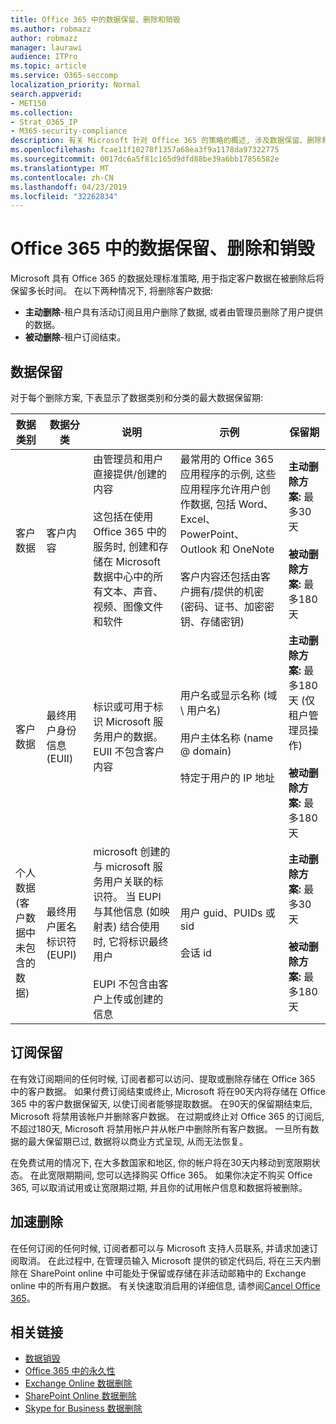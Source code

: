 ```yaml
---
title: Office 365 中的数据保留、删除和销毁
ms.author: robmazz
author: robmazz
manager: laurawi
audience: ITPro
ms.topic: article
ms.service: O365-seccomp
localization_priority: Normal
search.appverid:
- MET150
ms.collection:
- Strat_O365_IP
- M365-security-compliance
description: 有关 Microsoft 针对 Office 365 的策略的概述, 涉及数据保留、删除和销毁。
ms.openlocfilehash: fcae11f10278f1357a68ea3f9a1178da97322775
ms.sourcegitcommit: 0017dc6a5f81c165d9dfd88be39a6bb17856582e
ms.translationtype: MT
ms.contentlocale: zh-CN
ms.lasthandoff: 04/23/2019
ms.locfileid: "32262834"
---
```

# <a name="data-retention-deletion-and-destruction-in-office-365"></a>Office 365 中的数据保留、删除和销毁

Microsoft 具有 Office 365 的数据处理标准策略, 用于指定客户数据在被删除后将保留多长时间。 在以下两种情况下, 将删除客户数据:

- **主动删除**-租户具有活动订阅且用户删除了数据, 或者由管理员删除了用户提供的数据。
- **被动删除**-租户订阅结束。

## <a name="data-retention"></a>数据保留

对于每个删除方案, 下表显示了数据类别和分类的最大数据保留期:

| 数据类别 | 数据分类 | 说明 | 示例 | 保留期 |
|-----------------|-----------------|-----------------|----------------------------------|-------------------------------|
| 客户数据 | 客户内容| 由管理员和用户直接提供/创建的内容 <br><br> 这包括在使用 Office 365 中的服务时, 创建和存储在 Microsoft 数据中心中的所有文本、声音、视频、图像文件和软件 | 最常用的 Office 365 应用程序的示例, 这些应用程序允许用户创作数据, 包括 Word、Excel、PowerPoint、Outlook 和 OneNote <br><br> 客户内容还包括由客户拥有/提供的机密 (密码、证书、加密密钥、存储密钥) | **主动删除方案:** 最多30天 <br><br> **被动删除方案:** 最多180天 |
| 客户数据 | 最终用户身份信息 (EUII) | 标识或可用于标识 Microsoft 服务用户的数据。 EUII 不包含客户内容 | 用户名或显示名称 (域 \ 用户名) <br><br> 用户主体名称 (name @ domain) <br><br>  特定于用户的 IP 地址 | **主动删除方案:** 最多180天 (仅租户管理员操作) <br><br> **被动删除方案:** 最多180天 |
| 个人数据 <br> (客户数据中未包含的数据) | 最终用户匿名标识符 (EUPI) | microsoft 创建的与 microsoft 服务用户关联的标识符。 当 EUPI 与其他信息 (如映射表) 结合使用时, 它将标识最终用户 <br><br> EUPI 不包含由客户上传或创建的信息 | 用户 guid、PUIDs 或 sid <br><br> 会话 id | **主动删除方案:** 最多30天 <br><br> **被动删除方案:** 最多180天 |

## <a name="subscription-retention"></a>订阅保留

在有效订阅期间的任何时候, 订阅者都可以访问、提取或删除存储在 Office 365 中的客户数据。 如果付费订阅结束或终止, Microsoft 将在90天内将存储在 Office 365 中的客户数据保留天, 以使订阅者能够提取数据。 在90天的保留期结束后, Microsoft 将禁用该帐户并删除客户数据。 在过期或终止对 Office 365 的订阅后, 不超过180天, Microsoft 将禁用帐户并从帐户中删除所有客户数据。 一旦所有数据的最大保留期已过, 数据将以商业方式呈现, 从而无法恢复。

在免费试用的情况下, 在大多数国家和地区, 你的帐户将在30天内移动到宽限期状态。 在此宽限期期间, 您可以选择购买 Office 365。 如果你决定不购买 Office 365, 可以取消试用或让宽限期过期, 并且你的试用帐户信息和数据将被删除。

## <a name="expedited-deletion"></a>加速删除
在任何订阅的任何时候, 订阅者都可以与 Microsoft 支持人员联系, 并请求加速订阅取消。 在此过程中, 在管理员输入 Microsoft 提供的锁定代码后, 将在三天内删除在 SharePoint online 中可能处于保留或存储在非活动邮箱中的 Exchange online 中的所有用户数据。 有关快速取消启用的详细信息, 请参阅[Cancel Office 365](https://support.office.com/article/Cancel-Office-365-for-business-b1bc0bef-4608-4601-813a-cdd9f746709a)。

## <a name="related-links"></a>相关链接
- [数据销毁](office-365-data-destruction.md)
- [Office 365 中的永久性](office-365-data-immutability.md)
- [Exchange Online 数据删除](office-365-exchange-online-data-deletion.md)
- [SharePoint Online 数据删除](office-365-sharepoint-online-data-deletion.md)
- [Skype for Business 数据删除](office-365-skype-data-deletion.md)